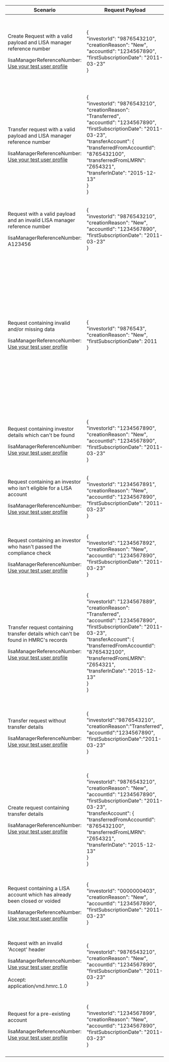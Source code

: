 <table>
    <col width="25%">
    <col width="40%">
    <col width="35%">
    <thead>
        <tr>
            <th>Scenario</th>
            <th>Request Payload</th>
            <th>Response</th>
        </tr>
    </thead>
    <tbody>
        <tr>
            <td><p>Create Request with a valid payload and LISA manager reference number</p><p class ="code--block">lisaManagerReferenceNumber: <a href="https://test-developer.service.hmrc.gov.uk/api-documentation/docs/api/service/lisa-api/1.0#testing-the-api">Use your test user profile</a></p></td>
            <td>
                <p class ="code--block"> {<br>
                                     	    "investorId": "9876543210",<br>
                                     	    "creationReason": "New",<br>
                                     	    "accountId": "1234567890",<br>
                                     	    "firstSubscriptionDate": "2011-03-23"<br>
                                        }
                </p>
            </td>
            <td><p>HTTP status: <code class="code--slim">201 (Created)</code></p>
                <p class ="code--block"> {<br>
                                         "status": 201,<br>
                                         "success": true,<br>
                                         "data": {<br>
                                           "message": "Account Created.",<br>
                                           "accountId": "1234567890"<br>
                                         }<br>
                                       }
                </p>
            </td>
        </tr>
        <tr>
            <td><p>Transfer request with a valid payload and LISA manager reference number</p><p class ="code--block">lisaManagerReferenceNumber: <a href="https://test-developer.service.hmrc.gov.uk/api-documentation/docs/api/service/lisa-api/1.0#testing-the-api">Use your test user profile</a></p></td>
            <td>
                <p class ="code--block"> {<br>
                                              "investorId": "9876543210",<br>
                                              "creationReason": "Transferred",<br>
                                              "accountId": "1234567890",<br>
                                              "firstSubscriptionDate": "2011-03-23",<br>
                                              "transferAccount": {<br>
                                                "transferredFromAccountId": "8765432100",<br>
                                                "transferredFromLMRN": "Z654321",<br>
                                                "transferInDate": "2015-12-13"<br>
                                              }<br>
                                        }
                </p>
            </td>
            <td><p>HTTP status: <code class="code--slim">201 (Created)</code></p>
                <p class ="code--block"> {<br>
                                         "status": 201,<br>
                                          "success": true,<br>
                                          "data": {<br>
                                            "message": "Account Transferred.",<br>
                                            "accountId": "1234567890"<br>
                                          }<br>
                                       }
                </p>
            </td>
        </tr>
        <tr>
            <td><p>Request with a valid payload and an invalid LISA manager reference number</p><p class ="code--block">lisaManagerReferenceNumber: A123456</p></td>
            <td>
                <p class ="code--block"> {<br>
                                     	    "investorId": "9876543210",<br>
                                     	    "creationReason": "New",<br>
                                     	    "accountId": "1234567890",<br>
                                     	    "firstSubscriptionDate": "2011-03-23"<br>
                                        }
                </p>
            </td>
            <td><p>HTTP status: <code class="code--slim">400 (Bad Request)</code></p>
                <p class ="code--block"> {<br>
                    "code": "BAD_REQUEST",<br>
                    "message": "lisaManagerReferenceNumber in the URL is in the wrong format"<br>
                  }
                </p>
            </td>
        </tr>
        <tr>
            <td><p>Request containing invalid and/or missing data</p><p class ="code--block">lisaManagerReferenceNumber: <a href="https://test-developer.service.hmrc.gov.uk/api-documentation/docs/api/service/lisa-api/1.0#testing-the-api">Use your test user profile</a></p></td>
            <td>
                <p class ="code--block"> {<br>
                                     	    "investorId": "9876543",<br>
                                     	    "creationReason": "New",<br>
                                     	    "firstSubscriptionDate": 2011<br>
                                        }
                </p>
            </td>
            <td><p>HTTP status: <code class="code--slim">400 (Bad Request)</code></p>
                <p class ="code--block">{<br>
						  "code": "BAD_REQUEST",<br>
						  "message": "Bad Request",<br>
						  "errors": [<br>
						    {<br>
						      "code": "INVALID_DATE",<br>
						      "message": "Date is invalid",<br>
						      "path": "/firstSubscriptionDate"<br>
						    },<br>
						    {<br>
						      "code": "INVALID_FORMAT",<br>
						      "message": "Invalid format has been used",<br>
						      "path": "/investorId"<br>
						    },<br>
						    {<br>
						      "code": "MISSING_FIELD",<br>
						      "message": "This field is required",<br>
						      "path": "/accountId"<br>
						    }<br>
						  ]<br>
						}
                </p>
            </td>
        </tr>
        <tr>
            <td><p>Request containing investor details which can't be found</p><p class ="code--block">lisaManagerReferenceNumber: <a href="https://test-developer.service.hmrc.gov.uk/api-documentation/docs/api/service/lisa-api/1.0#testing-the-api">Use your test user profile</a></p></td>
            <td>
                <p class ="code--block"> {<br>
                                     	    "investorId": "1234567890",<br>
                                     	    "creationReason": "New",<br>
                                     	    "accountId": "1234567890",<br>
                                     	    "firstSubscriptionDate": "2011-03-23"<br>
                                        }
                </p>
            </td>
            <td><p>HTTP status: <code class="code--slim">403 (Forbidden)</code></p>
                <p class ="code--block"> {<br>
                                         "code": "INVESTOR_NOT_FOUND",<br>
                                         "message": "The investor details given do not match with HMRC’s records"<br>
                                       }
                </p>
            </td>
        </tr>
        <tr>
            <td><p>Request containing an investor who isn't eligible for a LISA account</p><p class ="code--block">lisaManagerReferenceNumber: <a href="https://test-developer.service.hmrc.gov.uk/api-documentation/docs/api/service/lisa-api/1.0#testing-the-api">Use your test user profile</a></p></td>
            <td>
                <p class ="code--block"> {<br>
                                     	    "investorId": "1234567891",<br>
                                     	    "creationReason": "New",<br>
                                     	    "accountId": "1234567890",<br>
                                     	    "firstSubscriptionDate": "2011-03-23"<br>
                                        }
                </p>
            </td>
            <td><p>HTTP status: <code class="code--slim">403 (Forbidden)</code></p>
                <p class ="code--block"> {<br>
                                         "code": "INVESTOR_ELIGIBILITY_CHECK_FAILED",<br>
                                         "message": "The investor is not eligible for a LISA account"<br>
                                       }
                </p>
            </td>
        </tr>
        <tr>
            <td><p>Request containing an investor who hasn't passed the compliance check</p><p class ="code--block">lisaManagerReferenceNumber: <a href="https://test-developer.service.hmrc.gov.uk/api-documentation/docs/api/service/lisa-api/1.0#testing-the-api">Use your test user profile</a></p></td>
            <td>
                <p class ="code--block"> {<br>
                                            "investorId": "1234567892",<br>
                                     	    "creationReason": "New",<br>
                                     	    "accountId": "1234567890",<br>
                                     	    "firstSubscriptionDate": "2011-03-23"<br>
                                        }
                </p>
            </td>
            <td><p>HTTP status: <code class="code--slim">403 (Forbidden)</code></p>
                <p class ="code--block"> {<br>
                                         "code": "INVESTOR_COMPLIANCE_CHECK_FAILED",<br>
                                         "message": "The investor has failed a compliance check - they may have breached ISA guidelines or regulations"<br>
                                       }
                </p>
            </td>
        </tr>
        <tr>
            <td><p>Transfer request containing transfer details which can't be found in HMRC's records</p><p class ="code--block">lisaManagerReferenceNumber: <a href="https://test-developer.service.hmrc.gov.uk/api-documentation/docs/api/service/lisa-api/1.0#testing-the-api">Use your test user profile</a></p></td>
            <td>
                <p class ="code--block"> {<br>
                                              "investorId": "1234567889",<br>
                                              "creationReason": "Transferred",<br>
                                              "accountId": "1234567890",<br>
                                              "firstSubscriptionDate": "2011-03-23",<br>
                                              "transferAccount": {<br>
                                                "transferredFromAccountId": "8765432100",<br>
                                                "transferredFromLMRN": "Z654321",<br>
                                                "transferInDate": "2015-12-13"<br>
                                              }<br>
                                        }
                </p>
            </td>
            <td><p>HTTP status: <code class="code--slim">403 (Forbidden)</code></p>
                <p class ="code--block"> {<br>
                                         "code": "PREVIOUS_INVESTOR_ACCOUNT_DOES_NOT_EXIST",<br>
                                          "message": "The transferredFromAccountId and transferredFromLMRN given don’t match with an account on HMRC’s records"<br>
                                       }
                </p>
            </td>
        </tr>
        <tr>
            <td><p>Transfer request without transfer details</p><p class ="code--block">lisaManagerReferenceNumber: <a href="https://test-developer.service.hmrc.gov.uk/api-documentation/docs/api/service/lisa-api/1.0#testing-the-api">Use your test user profile</a></p></td>
            <td>
                <p class ="code--block"> {<br>
                                               "investorId":"9876543210",<br>
                                               "creationReason":"Transferred",<br>
                                               "accountId":"1234567890",<br>
                                               "firstSubscriptionDate":"2011-03-23"<br>
                                        }
                </p>
            </td>
            <td><p>HTTP status: <code class="code--slim">403 (Forbidden)</code></p>
                <p class ="code--block"> {<br>
                                         "code": "TRANSFER_ACCOUNT_DATA_NOT_PROVIDED",<br>
                                          "message": "The transferredFromAccountId, transferredFromLMRN and transferInDate are not provided and are required for transfer of an account."<br>
                                       }
                </p>
            </td>
        </tr>
        <tr>
            <td><p>Create request containing transfer details</p><p class ="code--block">lisaManagerReferenceNumber: <a href="https://test-developer.service.hmrc.gov.uk/api-documentation/docs/api/service/lisa-api/1.0#testing-the-api">Use your test user profile</a></p></td>
            <td>
                <p class ="code--block"> {<br>
                                     	     "investorId": "9876543210",<br>
                                     	     "creationReason": "New",<br>
                                     	     "accountId": "1234567890",<br>
                                     	     "firstSubscriptionDate": "2011-03-23",<br>
	                                          "transferAccount": {<br>
	                                            "transferredFromAccountId": "8765432100",<br>
	                                            "transferredFromLMRN": "Z654321",<br>
	                                            "transferInDate": "2015-12-13"<br>
	                                          }<br>
                                        }
                </p>
            </td>
            <td><p>HTTP status: <code class="code--slim">403 (Forbidden)</code></p>
                <p class ="code--block"> {<br>
                                         "code": "TRANSFER_ACCOUNT_DATA_PROVIDED",<br>
                                         "message": "transferredFromAccountId, transferredFromLMRN, and transferInDate fields should only be completed when the creationReason is \"Transferred\"."<br>
                                       }
                </p>
            </td>
        </tr>
        <tr>
            <td><p>Request containing a LISA account which has already been closed or voided</p><p class ="code--block">lisaManagerReferenceNumber: <a href="https://test-developer.service.hmrc.gov.uk/api-documentation/docs/api/service/lisa-api/1.0#testing-the-api">Use your test user profile</a></p></td>
            <td>
                <p class ="code--block"> {<br>
                                     	    "investorId": "0000000403",<br>
                                     	    "creationReason": "New",<br>
                                     	    "accountId": "1234567890",<br>
                                     	    "firstSubscriptionDate": "2011-03-23"<br>
                                        }
                </p>
            </td>
            <td><p>HTTP status: <code class="code--slim">403 (Forbidden)</code></p>
                <p class ="code--block"> {<br>
                                         "code": "INVESTOR_ACCOUNT_ALREADY_CLOSED_OR_VOID",<br>
                                         "message": "The LISA account has already been closed or voided."<br>
                                       }
                </p>
            </td>
        </tr>
        <tr>
            <td><p>Request with an invalid 'Accept' header</p><p class ="code--block">lisaManagerReferenceNumber: <a href="https://test-developer.service.hmrc.gov.uk/api-documentation/docs/api/service/lisa-api/1.0#testing-the-api">Use your test user profile</a><br><br>Accept: application/vnd.hmrc.1.0</p></td>
            <td>
                <p class ="code--block"> {<br>
                                     	    "investorId": "9876543210",<br>
                                     	    "creationReason": "New",<br>
                                     	    "accountId": "1234567890",<br>
                                     	    "firstSubscriptionDate": "2011-03-23"<br>
                                        }
                </p>
            </td>
            <td><p>HTTP status: <code class="code--slim">406 (Not Acceptable)</code></p>
                <p class ="code--block"> {<br>
                                            "code": "ACCEPT_HEADER_INVALID",<br>
                                            "message": "The accept header is missing or invalid"<br>
                                          }
                </p>
            </td>
        </tr>
        <tr>
            <td><p>Request for a pre-existing account</p><p class ="code--block">lisaManagerReferenceNumber: <a href="https://test-developer.service.hmrc.gov.uk/api-documentation/docs/api/service/lisa-api/1.0#testing-the-api">Use your test user profile</a></p></td>
            <td>
                <p class ="code--block"> {<br>
                                     	    "investorId": "1234567899",<br>
                                     	    "creationReason": "New",<br>
                                     	    "accountId": "1234567890",<br>
                                     	    "firstSubscriptionDate": "2011-03-23"<br>
                                        }
                </p>
            </td>
            <td><p>HTTP status: <code class="code--slim">409 (Conflict)</code></p>
                <p class ="code--block"> {<br>
                                            "code": "INVESTOR_ACCOUNT_ALREADY_EXISTS",<br>
                                            "message": "This investor already has a LISA account.",<br>
                                            "accountId": "1234567890"<br>
                                          }
                </p>
            </td>
        </tr>
    </tbody>
</table>